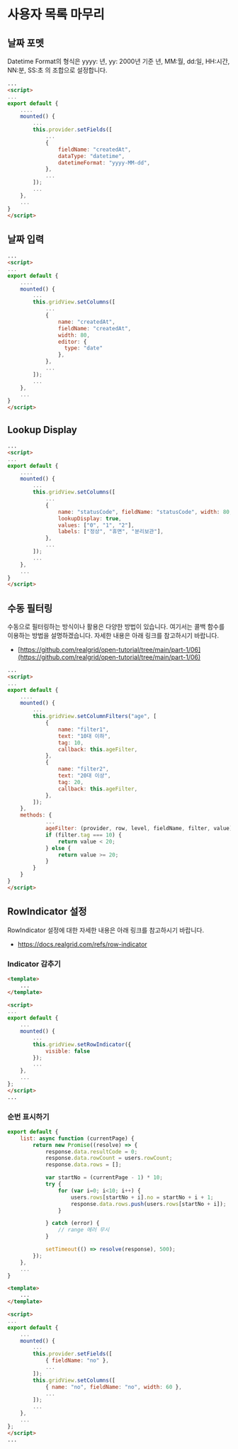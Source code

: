 # 사용자 목록 마무리


## 날짜 포멧

Datetime Format의 형식은 yyyy: 년, yy: 2000년 기준 년, MM:월, dd:일, HH:시간, NN:분, SS:초 의 조합으로 설정합니다.

``` html
...
<script>
...
export default {
    ....
    mounted() {
        ...
        this.provider.setFields([
            ...
            {
                fieldName: "createdAt",
                dataType: "datetime",
                datetimeFormat: "yyyy-MM-dd",
            },
            ...
        ]);
        ...
    },
    ...
}
</script>
```


## 날짜 입력

``` html
...
<script>
...
export default {
    ....
    mounted() {
        ...
        this.gridView.setColumns([
            ...
            {
                name: "createdAt",
                fieldName: "createdAt",
                width: 80,
                editor: {
                  type: "date"
                },
            },
            ...
        ]);
        ...
    },
    ...
}
</script>
```


## Lookup Display

``` html
...
<script>
...
export default {
    ....
    mounted() {
        ...
        this.gridView.setColumns([
            ...
            {
                name: "statusCode", fieldName: "statusCode", width: 80,
                lookupDisplay: true,
                values: ["0", "1", "2"],
                labels: ["정상", "휴면", "분리보관"],
            },
            ...
        ]);
        ...
    },
    ...
}
</script>
```


## 수동 필터링

수동으로 필터링하는 방식이나 활용은 다양한 방법이 있습니다.
여기서는 콜백 함수를 이용하는 방법을 설명하겠습니다.
자세한 내용은 아래 링크를 참고하시기 바랍니다.

* [https://github.com/realgrid/open-tutorial/tree/main/part-1/06](https://github.com/realgrid/open-tutorial/tree/main/part-1/06)

``` html
...
<script>
...
export default {
    ....
    mounted() {
        ...
        this.gridView.setColumnFilters("age", [
            {
                name: "filter1",
                text: "10대 이하",
                tag: 10,
                callback: this.ageFilter,
            },
            {
                name: "filter2",
                text: "20대 이상",
                tag: 20,
                callback: this.ageFilter,
            },
        ]);
    },
    methods: {
            ...
            ageFilter: (provider, row, level, fieldName, filter, value) => {
            if (filter.tag === 10) {
                return value < 20;
            } else {
                return value >= 20;
            }
        }
    }
}
</script>
```


## RowIndicator 설정

RowIndicator 설정에 대한 자세한 내용은 아래 링크를 참고하시기 바랍니다.

* https://docs.realgrid.com/refs/row-indicator


### Indicator 감추기

``` html
<template>
    ...
</template>

<script>
...
export default {
    ...
    mounted() {
        ...
        this.gridView.setRowIndicator({
            visible: false
        });
        ...
    },
    ...
};
</script>
...
```


### 순번 표시하기

``` js
export default {
    list: async function (currentPage) {
        return new Promise((resolve) => {
            response.data.resultCode = 0;
            response.data.rowCount = users.rowCount;
            response.data.rows = [];

            var startNo = (currentPage - 1) * 10;
            try {
                for (var i=0; i<10; i++) {
                    users.rows[startNo + i].no = startNo + i + 1;
                    response.data.rows.push(users.rows[startNo + i]);
                }

            } catch (error) {
                // range 에러 무시
            }

            setTimeout(() => resolve(response), 500);
        });
    },
    ...
}
```

``` html
<template>
    ...
</template>

<script>
...
export default {
    ...
    mounted() {
        ...
        this.provider.setFields([
            { fieldName: "no" },
            ...
        ]);
        this.gridView.setColumns([
            { name: "no", fieldName: "no", width: 60 },
            ...
        ]);
        ...
    },
    ...
};
</script>
...
```